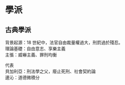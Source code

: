 # 學派

## 古典學派

背景起源：18 世紀中，法官自由裁量權過大，刑罰過於殘忍。  
理論基礎：自由意志、享樂主義  
主張：威嚇主義、罪刑均衡  

代表  
貝加利亞：刑法學之父，廢止死刑、社會契約論  
邊沁：道德微積分  

